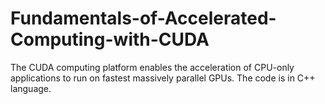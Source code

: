 # Fundamentals-of-Accelerated-Computing-with-CUDA
The CUDA computing platform enables the acceleration of CPU-only applications to run on fastest massively parallel GPUs. The code is in C++ language.
